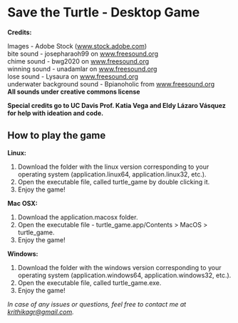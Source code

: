 # Save the Turtle - Desktop Game

**Credits:**

Images - Adobe Stock (www.stock.adobe.com)   
bite sound - josepharaoh99 on www.freesound.org  
chime sound - bwg2020 on www.freesound.org  
winning sound - unadamlar on www.freesound.org  
lose sound - Lysaura on www.freesound.org  
underwater background sound - Bpianoholic from www.freesound.org  
**All sounds under creative commons license**

**Special credits go to UC Davis Prof. Katia Vega and Eldy Lázaro Vásquez for help with ideation and code.**


## How to play the game

**Linux:**
1. Download the folder with the linux version corresponding to your operating system (application.linux64, application.linux32, etc.). 
2. Open the executable file, called turtle_game by double clicking it. 
3. Enjoy the game!

**Mac OSX:**
1. Download the application.macosx folder. 
2. Open the executable file - turtle_game.app/Contents > MacOS > turtle_game.
3. Enjoy the game!

**Windows:**
1. Download the folder with the windows version corresponding to your operating system (application.windows64, application.windows32, etc.).
2. Open the executable file, called turtle_game.exe. 
3. Enjoy the game!
  
_In case of any issues or questions, feel free to contact me at krithikagr@gmail.com._
